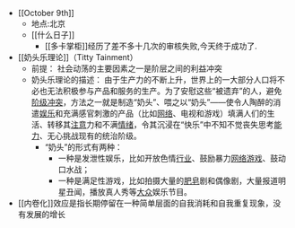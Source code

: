 - [[October 9th]]
    - 地点:北京
    - [[什么日子]]
        -  [[多卡掌柜]]经历了差不多十几次的审核失败,今天终于成功了.
- [[奶头乐理论]]（Titty Tainment）
    - 前提： 社会动荡的主要因素之一是阶层之间的利益冲突
    - 奶头乐理论的描述： 由于生产力的不断上升，世界上的一大部分人口将不必也无法积极参与产品和服务的生产。为了安慰这些“被遗弃”的人，避免[阶级冲突](https://wiki.mbalib.com/wiki/%E9%98%B6%E7%BA%A7%E5%86%B2%E7%AA%81)，方法之一就是制造“奶头”、喂之以“奶头”——使令人陶醉的消遣[娱乐](https://wiki.mbalib.com/wiki/%E5%A8%B1%E4%B9%90)和充满感官刺激的产品（比如[网络](https://wiki.mbalib.com/wiki/%E7%BD%91%E7%BB%9C)、电视和游戏）填满人们的生活、转移其[注意](https://wiki.mbalib.com/wiki/%E6%B3%A8%E6%84%8F)力和不满[情绪](https://wiki.mbalib.com/wiki/%E6%83%85%E7%BB%AA)，令其沉浸在“快乐”中不知不觉丧失思考[能力](https://wiki.mbalib.com/wiki/%E8%83%BD%E5%8A%9B)、无心挑战现有的统治阶级。
        - “奶头”的形式有两种：
            - 一种是发泄性娱乐，比如开放色情[行业](https://wiki.mbalib.com/wiki/%E8%A1%8C%E4%B8%9A)、鼓励暴力[网络游戏](https://wiki.mbalib.com/wiki/%E7%BD%91%E7%BB%9C%E6%B8%B8%E6%88%8F)、鼓动口水战；
            - 一种是满足性游戏，比如拍摄大量的[肥皂](https://wiki.mbalib.com/wiki/%E8%82%A5%E7%9A%82)剧和偶像剧，大量报道明星丑闻，播放真人秀等[大众](https://wiki.mbalib.com/wiki/%E5%A4%A7%E4%BC%97)娱乐节目。
- [[内卷化]]效应是指长期停留在一种简单层面的自我消耗和自我重复现象，没有发展的增长
